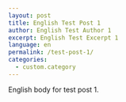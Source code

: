 ```yaml
---
layout: post
title: English Test Post 1
author: English Test Author 1
excerpt: English Test Excerpt 1
language: en
permalink: /test-post-1/
categories:
  - custom.category
---
```

English body for test post 1.
